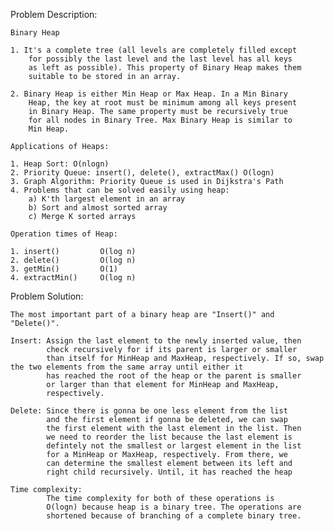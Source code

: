 Problem Description:

	Binary Heap

	1. It's a complete tree (all levels are completely filled except
		for possibly the last level and the last level has all keys
		as left as possible). This property of Binary Heap makes them
		suitable to be stored in an array. 
	
	2. Binary Heap is either Min Heap or Max Heap. In a Min Binary 
		Heap, the key at root must be minimum among all keys present 
		in Binary Heap. The same property must be recursively true 
		for all nodes in Binary Tree. Max Binary Heap is similar to 
		Min Heap.

	Applications of Heaps:

	1. Heap Sort: O(nlogn)
	2. Priority Queue: insert(), delete(), extractMax() O(logn)
	3. Graph Algorithm: Priority Queue is used in Dijkstra's Path
	4. Problems that can be solved easily using heap:
		a) K'th largest element in an array
		b) Sort and almost sorted array
		c) Merge K sorted arrays

	Operation times of Heap:

	1. insert() 		O(log n)
	2. delete() 		O(log n)
	3. getMin() 		O(1)
	4. extractMin() 	O(log n)


Problem Solution:

	The most important part of a binary heap are "Insert()" and
	"Delete()".

	Insert: Assign the last element to the newly inserted value, then 
			check recursively for if its parent is larger or smaller 
			than itself for MinHeap and MaxHeap, respectively. If so, swap the two elements from the same array until either it
			has reached the root of the heap or the parent is smaller
			or larger than that element for MinHeap and MaxHeap, 
			respectively.

	Delete: Since there is gonna be one less element from the list 
			and the first element if gonna be deleted, we can swap 
			the first element with the last element in the list. Then
			we need to reorder the list because the last element is 
			defintely not the smallest or largest element in the list
			for a MinHeap or MaxHeap, respectively. From there, we 
			can determine the smallest element between its left and 
			right child recursively. Until, it has reached the heap 

	Time complexity:
			The time complexity for both of these operations is 
			O(logn) because heap is a binary tree. The operations are
			shortened because of branching of a complete binary tree.

			
